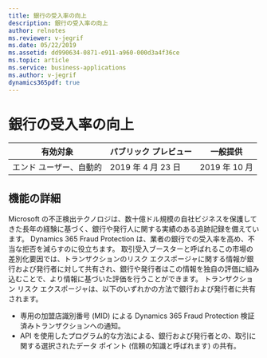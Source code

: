 ```yaml
---
title: 銀行の受入率の向上
description: 銀行の受入率の向上
author: relnotes
ms.reviewer: v-jegrif
ms.date: 05/22/2019
ms.assetid: dd990634-0871-e911-a960-000d3a4f36ce
ms.topic: article
ms.service: business-applications
ms.author: v-jegrif
dynamics365pdf: true
---
```

# 銀行の受入率の向上


| 有効対象    |  パブリック プレビュー | 一般提供 | 
| ---------- | ---------- |---------- |
|エンド ユーザー、自動的|2019 年 4 月 23 日| 2019 年 10 月|






## 機能の詳細
<!--feature detail start -->
Microsoft の不正検出テクノロジは、数十億ドル規模の自社ビジネスを保護してきた長年の経験に基づく、銀行や発行人に関する実績のある追跡記録を備えています。 Dynamics 365 Fraud Protection は、業者の銀行での受入率を高め、不当な拒否を減らすのに役立ちます。 取引受入ブースターと呼ばれるこの市場の差別化要因では、トランザクションのリスク エクスポージャに関する情報が銀行および発行者に対して共有され、銀行や発行者はこの情報を独自の評価に組み込むことで、より情報に基づいた評価を行うことができます。 トランザクション リスク エクスポージャは、以下のいずれかの方法で銀行および発行者に共有されます。

- 専用の加盟店識別番号 (MID) による Dynamics 365 Fraud Protection 検証済みトランザクションへの通知。
- API を使用したプログラム的な方法による、銀行および発行者との、取引に関する選択されたデータ ポイント (信頼の知識と呼ばれます) の共有。
<!--feature detail end -->











